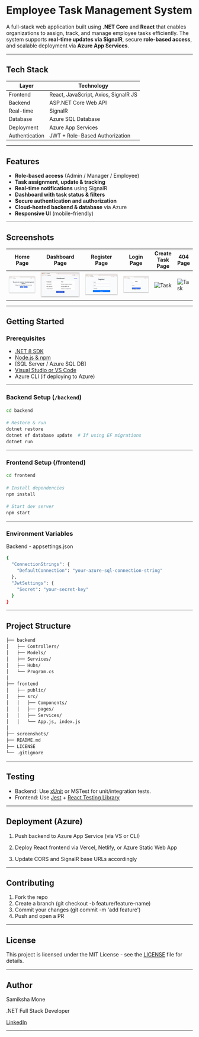 # Employee Task Management System

A full-stack web application built using **.NET Core** and **React** that enables organizations to assign, track, and manage employee tasks efficiently. The system supports **real-time updates via SignalR**, secure **role-based access**, and scalable deployment via **Azure App Services**.

---

## Tech Stack

| Layer       | Technology                              |
|-------------|------------------------------------------|
| Frontend    | React, JavaScript, Axios, SignalR JS     |
| Backend     | ASP.NET Core Web API                     |
| Real-time   | SignalR                                  |
| Database    | Azure SQL Database                       |
| Deployment  | Azure App Services                       |
| Authentication | JWT + Role-Based Authorization       |

---

## Features

- **Role-based access** (Admin / Manager / Employee)
- **Task assignment, update & tracking**
- **Real-time notifications** using SignalR
- **Dashboard with task status & filters**
- **Secure authentication and authorization**
- **Cloud-hosted backend & database** via Azure
- **Responsive UI** (mobile-friendly)

---

## Screenshots

| Home Page | Dashboard Page | Register Page | Login Page | Create Task Page | 404 Page |
|------------|-----------|-------------|-------------|-------------|------------|
| ![Task](screenshots/home.png) | ![Dashboard](screenshots/dashboard.png) | ![Register](screenshots/register.png) | ![Login](screenshots/login.png) | ![Task](screenshots/create-task.png) | ![Task](screenshots/pageNotFound.png) |


---

## Getting Started

### Prerequisites

- [.NET 8 SDK](https://dotnet.microsoft.com/)
- [Node.js & npm](https://nodejs.org/)
- [SQL Server / Azure SQL DB]
- [Visual Studio or VS Code](https://code.visualstudio.com/)
- Azure CLI (if deploying to Azure)

---

### Backend Setup (`/backend`)

```bash
cd backend

# Restore & run
dotnet restore
dotnet ef database update  # If using EF migrations
dotnet run
```
---

### Frontend Setup (/frontend)

```bash
cd frontend

# Install dependencies
npm install

# Start dev server
npm start
```
---

### Environment Variables
Backend - appsettings.json

```bash
{
  "ConnectionStrings": {
    "DefaultConnection": "your-azure-sql-connection-string"
  },
  "JwtSettings": {
    "Secret": "your-secret-key"
  }
}

```
---

## Project Structure

```bash
├── backend
│   ├── Controllers/
│   ├── Models/
│   ├── Services/
│   ├── Hubs/
│   └── Program.cs
│
├── frontend
│   ├── public/
│   ├── src/
│   │   ├── Components/
│   │   ├── pages/
│   │   ├── Services/
│   │   └── App.js, index.js
│
├── screenshots/
├── README.md
├── LICENSE
└── .gitignore

```
---

## Testing

- Backend: Use [xUnit](https://xunit.net/) or MSTest for unit/integration tests.
- Frontend: Use [Jest](https://jestjs.io/) + [React Testing Library](https://testing-library.com/)

---

## Deployment (Azure)

1. Push backend to Azure App Service (via VS or CLI)

2. Deploy React frontend via Vercel, Netlify, or Azure Static Web App

3. Update CORS and SignalR base URLs accordingly

---

## Contributing

1. Fork the repo
2. Create a branch (git checkout -b feature/feature-name)
3. Commit your changes (git commit -m 'add feature')
4. Push and open a PR

---

## License

This project is licensed under the MIT License - see the [LICENSE](LICENSE) file for details.

---

## Author

Samiksha Mone

.NET Full Stack Developer

[LinkedIn](www.linkedin.com/in/samiksha-mone-8a23b7182)

---
